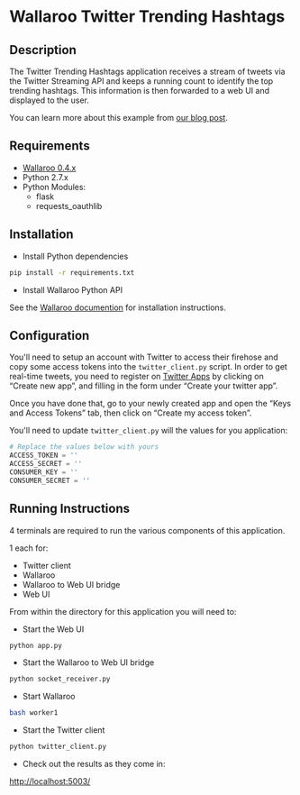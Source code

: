 # Wallaroo Twitter Trending Hashtags

## Description

The Twitter Trending Hashtags application receives a stream of tweets via the Twitter Streaming API and keeps a running count to identify the top trending hashtags. This information is then forwarded to a web UI and displayed to the user.

You can learn more about this example from [our blog post](https://blog.wallaroolabs.com/2018/06/stream-processing-trending-hashtags-and-wallaroo/).

## Requirements

- [Wallaroo 0.4.x](https://github.com/WallarooLabs/wallaroo/tree/0.4.1)
- Python 2.7.x
- Python Modules:
  - flask
  - requests_oauthlib

## Installation

- Install Python dependencies

```bash
pip install -r requirements.txt
```

- Install Wallaroo Python API

See the [Wallaroo documention](https://docs.wallaroolabs.com/book/getting-started/choosing-an-installation-option.html) for installation instructions.

## Configuration

You'll need to setup an account with Twitter to access their firehose and copy some access tokens into the `twitter_client.py` script. In order to get real-time tweets, you need to register on [Twitter Apps](https://apps.twitter.com/) by clicking on “Create new app”, and filling in the form under “Create your twitter app”. 

Once you have done that, go to your newly created app and open the “Keys and Access Tokens” tab, then click on “Create my access token”.

You'll need to update `twitter_client.py` will the values for you application:

```python
# Replace the values below with yours
ACCESS_TOKEN = ''
ACCESS_SECRET = ''
CONSUMER_KEY = ''
CONSUMER_SECRET = ''
```

## Running Instructions

4 terminals are required to run the various components of this application.

1 each for:

- Twitter client
- Wallaroo
- Wallaroo to Web UI bridge
- Web UI

From within the directory for this application you will need to:

- Start the Web UI

```bash
python app.py
```

- Start the Wallaroo to Web UI bridge

```bash
python socket_receiver.py
```

- Start Wallaroo

```bash
bash worker1
```

- Start the Twitter client

```bash
python twitter_client.py
``` 

- Check out the results as they come in:

[http://localhost:5003/](http://localhost:5003/)

